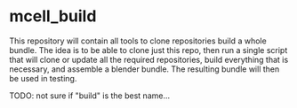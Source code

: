 # mcell_build

This repository will contain all tools to clone repositories build a whole bundle.
The idea is to be able to clone just this repo, then run a single script 
that will clone or update all the required repositories, build everything that is necessary,
and assemble a blender bundle.
The resulting bundle will then be used in testing.
 
 
TODO: not sure if "build" is the best name...